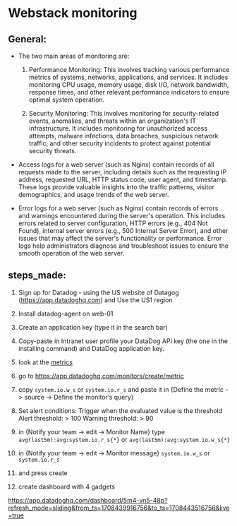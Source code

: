 # Webstack monitoring

## General:

- The two main areas of monitoring are:

  1.  Performance Monitoring: This involves tracking various performance metrics of systems, networks, applications, and services. It includes monitoring CPU usage, memory usage, disk I/O, network bandwidth, response times, and other relevant performance indicators to ensure optimal system operation.

  2.  Security Monitoring: This involves monitoring for security-related events, anomalies, and threats within an organization's IT infrastructure. It includes monitoring for unauthorized access attempts, malware infections, data breaches, suspicious network traffic, and other security incidents to protect against potential security threats.

- Access logs for a web server (such as Nginx) contain records of all requests made to the server, including details such as the requesting IP address, requested URL, HTTP status code, user agent, and timestamp. These logs provide valuable insights into the traffic patterns, visitor demographics, and usage trends of the web server.

- Error logs for a web server (such as Nginx) contain records of errors and warnings encountered during the server's operation. This includes errors related to server configuration, HTTP errors (e.g., 404 Not Found), internal server errors (e.g., 500 Internal Server Error), and other issues that may affect the server's functionality or performance. Error logs help administrators diagnose and troubleshoot issues to ensure the smooth operation of the web server.

## steps_made:

1. Sign up for Datadog - using the US website of Datagog (https://app.datadoghq.com) and Use the US1 region
2. Install datadog-agent on web-01
3. Create an application key (type it in the search bar)
4. Copy-paste in Intranet user profile your DataDog API key (the one in the installing command) and DataDog application key.
5. look at the [metrics](https://intranet.alxswe.com/rltoken/4RPOEVDTqKXuvyU4Gkj2Bw)
6. go to https://app.datadoghq.com/monitors/create/metric
7. copy `system.io.w_s` or `system.io.r_s` and paste it in {Define the metric -> source -> Define the monitor’s query}
8. Set alert conditions:
   Trigger when the evaluated value is
   the threshold
   Alert threshold: > 100
   Warning threshold: > 90

9. in {Notify your team -> edit -> Monitor Name} type `avg(last5m):avg:system.io.r_s{*}` or `avg(last5m):avg:system.io.w_s{*}`

10. in {Notify your team -> edit -> Monitor message} `system.io.w_s` or `system.io.r_s`

11. and press create

12. create dashboard with 4 gadgets

https://app.datadoghq.com/dashboard/5m4-vn5-48p?refresh_mode=sliding&from_ts=1708439916756&to_ts=1708443516756&live=true
